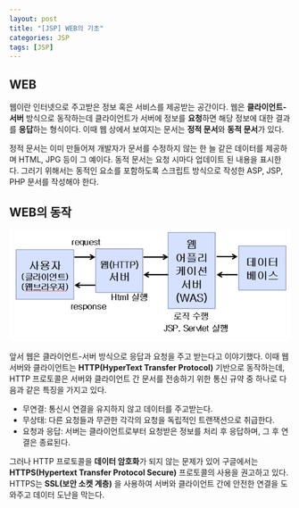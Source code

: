 ```yaml
---
layout: post
title: "[JSP] WEB의 기초" 
categories: JSP
tags: [JSP]
---
```


## **WEB**  
  
  
 웹이란 인터넷으로 주고받은 정보 혹은 서비스를 제공받는 공간이다. 웹은 **클라이언트-서버** 방식으로 동작하는데 클라이언트가 서버에 정보를 **요청**하면 해당 정보에 대한 결과를 **응답**하는 형식이다. 이때 웹 상에서 보여지는 문서는 **정적 문서**와 **동적 문서**가 있다.
 
 정적 문서는 이미 만들어져 개발자가 문서를 수정하지 않는 한 늘 같은 데이터를 제공하며 HTML, JPG 등이 그 예이다. 동적 문서는 요청 시마다 업데이트 된 내용을 표시한다. 그러기 위해서는 동적인 요소를 포함하도록 스크립트 방식으로 작성한 ASP, JSP, PHP 문서를 작성해야 한다. 
  

## **WEB의 동작**  
  ![image1](/_posts/JSP/images/img1.png)  
  
 앞서 웹은 클라이언트-서버 방식으로 응답과 요청을 주고 받는다고 이야기했다. 이때 웹서버와 클라이언트는 **HTTP(HyperText Transfer Protocol)** 기반으로 동작하는데, HTTP 프로토콜은 서버와 클라이언트 간 문서를 전송하기 위한 통신 규약 중 하나로 다음과 같은 특징을 가지고 있다.
 
- 무연결: 통신시 연결을 유지하지 않고 데이터를 주고받는다.
- 무상태: 다른 요청들과 무관한 각각의 요청을 독립적인 트랜잭션으로 취급한다.
- 요청과 응답: 서버는 클라이언트로부터 요청받은 정보를 처리 후 응답하며, 그 후 연결은 종료된다.

 그러나 HTTP 프로토콜을 **데이터 암호화**가 되지 않는 문제가 있어 구글에서는 **HTTPS(Hypertext Transfer Protocol Secure)** 프로토콜의 사용을 권고하고 있다. HTTPS는 **SSL(보안 소켓 계층)** 을 사용하여 서버와 클라이언트 간에 안전한 연결을 도와주고 데이터 도난을 막는다.
